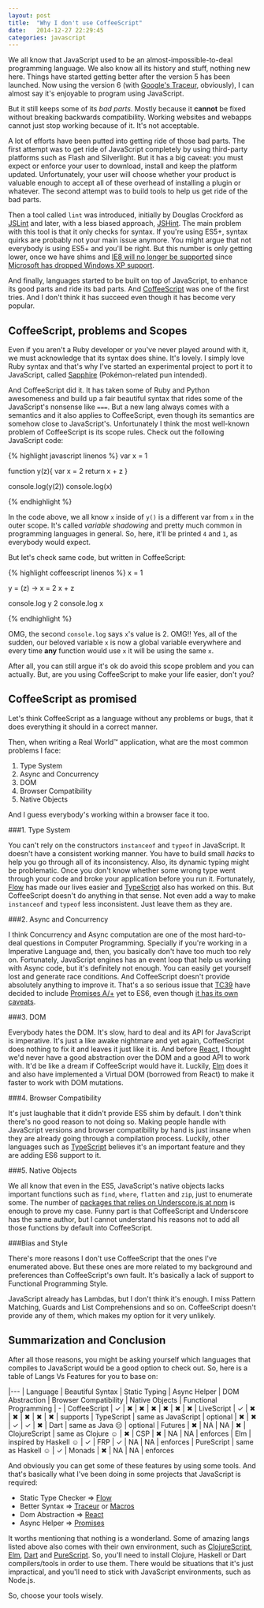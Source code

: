```yaml
---
layout: post
title:  "Why I don't use CoffeeScript"
date:   2014-12-27 22:29:45
categories: javascript
---
```


We all know that JavaScript used to be an almost-impossible-to-deal programming language. We also know all its history and stuff, nothing new here. Things have started getting better after the version 5 has been launched. Now using the version 6 (with [Google's Traceur][traceur], obviously), I can almost say it's enjoyable to program using JavaScript.

But it still keeps some of its *bad parts*. Mostly because it **cannot** be fixed without breaking backwards compatibility. Working websites and webapps cannot just stop working because of it. It's not acceptable.

A lot of efforts have been putted into getting ride of those bad parts. The first attempt was to get ride of JavaScript completely by using third-party platforms such as Flash and Silverlight. But it has a big caveat: you must expect or enforce your user to download, install and keep the platform updated. Unfortunately, your user will choose whether your product is valuable enough to accept all of these overhead of installing a plugin or whatever. The second attempt was to build tools to help us get ride of the bad parts.

Then a tool called `lint` was introduced, initially by Douglas Crockford as [JSLint][jslint] and later, with a less biased approach, [JSHint][jshint]. The main problem with this tool is that it only checks for syntax. If you're using ES5+, syntax quirks are probably not your main issue anymore. You might argue that not everybody is using ES5+ and you'll be right. But this number is only getting lower, once we have shims and [IE8 will no longer be supported][nomoreie8] since [Microsoft has dropped Windows XP support][nomorexp].

And finally, languages started to be built on top of JavaScript, to enhance its good parts and ride its bad parts. And [CoffeeScript][cs] was one of the first tries. And I don't think it has succeed even though it has become very popular.

CoffeeScript, problems and Scopes
---

Even if you aren't a Ruby developer or you've never played around with it, we must acknowledge that its syntax does shine. It's lovely. I simply love Ruby syntax and that's why I've started an experimental project to port it to JavaScript, called [Sapphire][sapphire] (Pokémon-related pun intended).

And CoffeeScript did it. It has taken some of Ruby and Python awesomeness and build up a fair beautiful syntax that rides some of the JavaScript's nonsense like `===`. But a new lang always comes with a semantics and it also applies to CoffeeScript, even though its semantics are somehow close to JavaScript's.
Unfortunately
I think the most well-known problem of CoffeeScript is its scope rules. Check out the following JavaScript code:

{% highlight javascript linenos %}
var x = 1

function y(z){
	var x = 2
	return x + z
}

console.log(y(2))
console.log(x)

{% endhighlight %}

In the code above, we all know `x` inside of `y()` is a different var from `x` in the outer scope. It's called *variable shadowing* and pretty much common in programming languages in general. So, here, it'll be printed `4` and `1`, as everybody would expect.

But let's check same code, but written in CoffeeScript:

{% highlight coffeescript linenos %}
x = 1

y = (z) ->
	x = 2
	x + z

console.log y 2
console.log x

{% endhighlight %}

OMG, the second `console.log` says `x`'s value is 2. OMG!! Yes, all of the sudden, our beloved variable `x` is now a global variable everywhere and every time **any** function would use `x` it will be using the same `x`.

After all, you can still argue it's ok do avoid this scope problem and you can actually. But, are you using CoffeeScript to make your life easier, don't you?

CoffeeScript as promised
---

Let's think CoffeeScript as a language without any problems or bugs, that it does everything it should in a correct  manner.

Then, when writing a Real World™ application, what are the most common problems I face:

1. Type System
2. Async and Concurrency
3. DOM
4. Browser Compatibility
5. Native Objects

And I guess everybody's working within a browser face it too.

###1. Type System

You can't rely on the constructors `instanceof` and `typeof` in JavaScript. It doesn't have a consistent working manner. You have to build small *hacks* to help you go through all of its inconsistency. Also, its dynamic typing might be problematic. Once you don't know whether some wrong type went through your code and broke your application before you run it. Fortunately, [Flow][flow] has made our lives easier and [TypeScript][ts] also has worked on this. But CoffeeScript doesn't do anything in that sense. Not even add a way to make `instanceof` and `typeof` less inconsistent. Just leave them as they are.

###2. Async and Concurrency

I think Concurrency and Async computation are one of the most hard-to-deal questions in Computer Programming. Specially if you're working in a Imperative Language and, then, you basically don't have too much too rely on. Fortunately, JavaScript engines has an event loop that help us working with Async code, but it's definitely not enough. You can easily get yourself lost and generate race conditions. And CoffeeScript doesn't provide absolutely anything to improve it. That's a so serious issue that [TC39][tc39] have decided to include [Promises A/+][promises] yet to ES6, even though [it has its own caveats][promises-problems].

###3. DOM

Everybody hates the DOM. It's slow, hard to deal and its API for JavaScript is imperative. It's just a like awake nightmare and yet again, CoffeeScript does nothing to fix it and leaves it just like it is. And before [React][react], I thought we'd never have a good abstraction over the DOM and a good API to work with. It'd be like a dream if CoffeeScript would have it. Luckily, [Elm][elm] does it and also have implemented a Virtual DOM (borrowed from React) to make it faster to work with DOM mutations.

###4. Browser Compatibility

It's just laughable that it didn't provide ES5 shim by default. I don't think there's no good reason to not doing so. Making people handle with JavaScript versions and browser compatibility by hand is just insane when they are already going through a compilation process. Luckily, other languages such as [TypeScript][ts] believes it's an important feature and they are adding ES6 support to it.

###5. Native Objects

We all know that even in the ES5, JavaScript's native objects lacks important functions such as `find`, `where`, `flatten` and `zip`, just to enumerate some. The number of [packages that relies on Underscore.js at npm][_.dependants] is enough to prove my case. Funny part is that CoffeeScript and Underscore has the same author, but I cannot understand his reasons not to add all those functions by default into CoffeeScript.


###Bias and Style

There's more reasons I don't use CoffeeScript that the ones I've enumerated above. But these ones are more related to my background and preferences than CoffeeScript's own fault. It's basically a lack of support to Functional Programming Style.

JavaScript already has Lambdas, but I don't think it's enough. I miss Pattern Matching, Guards and List Comprehensions and so on. CoffeeScript doesn't provide any of them, which makes my option for it very unlikely.


Summarization and Conclusion
---

After all those reasons, you might be asking yourself which languages that compiles to JavaScript would be a good option to check out. So, here is a table of Langs Vs Features for you to base on:

|---
| Language | Beautiful Syntax | Static Typing | Async Helper | DOM Abstraction | Browser Compatibility | Native Objects | Functional Programming
| -
| CoffeeScript 	| ✓     									| ✖ | ✖ | ✖ | ✖ | ✖ | ✖
| LiveScript 		| ✓     									| ✖ | ✖ | ✖ | ✖ | ✖ | supports
| TypeScript 		| same as JavaScript  		| optional | ✖ | ✖ | ✓ | ✓ | ✖
| Dart 					| same as Java ☹      		| optional | Futures | ✖ | NA | NA | ✖
| ClojureScript | same as Clojure ☺   		| ✖ | CSP | ✖ | NA | NA | enforces
| Elm 					| inspired by Haskell ☺   | ✓ | FRP | ✓ | NA | NA | enforces
| PureScript 		| same as Haskell ☺   		| ✓ | Monads | ✖ | NA | NA | enforces



And obviously you can get some of these features by using some tools. And that's basically what I've been doing in some projects that JavaScript is required:

 - Static Type Checker => [Flow][flow]
 - Better Syntax => [Traceur][traceur] or [Macros][sweet]
 - Dom Abstraction => [React][react]
 - Async Helper => [Promises][bluebird]

It worths mentioning that nothing is a wonderland. Some of amazing langs listed above also comes with their own environment, such as [ClojureScript][cljs], [Elm][elm], [Dart][dart] and [PureScript][ps]. So, you'll need to install Clojure, Haskell or Dart compilers/tools in order to use them. There would be situations that it's just impractical, and you'll need to stick with JavaScript environments, such as Node.js.

So, choose your tools wisely.


[traceur]: https://github.com/google/traceur-compiler
[_.dependants]: https://www.npmjs.com/browse/depended/underscore
[jslint]: http://jslint.com/
[jshint]: http://jshint.com/
[sapphire]: https://github.com/jugoncalves/sapphire
[nomorexp]: http://windows.microsoft.com/en-us/windows/end-support-help
[nomoreie8]: http://www.techtimes.com/articles/12722/20140811/17-months-until-ie8-support-ends.htm
[flow]: http://flowtype.org/
[ts]: http://www.typescriptlang.org/
[cs]: http://coffeescript.org/
[elm]: http://elm-lang.org/
[react]: http://facebook.github.io/react/
[cljs]: http://clojure.org/clojurescript
[clj]: http://clojure.org/
[tc39]: http://www.ecma-international.org/memento/TC39.htm
[bluebird]: https://github.com/petkaantonov/bluebird/
[promises-problems]: http://robotlolita.me/2013/06/28/promises-considered-harmful.html
[promises]: https://promisesaplus.com/
[dart]: https://www.dartlang.org/
[ps]: http://www.purescript.org/
[sweet]: http://sweetjs.org/
